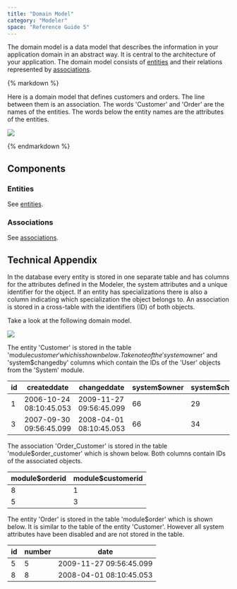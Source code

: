 ```yaml
---
title: "Domain Model"
category: "Modeler"
space: "Reference Guide 5"
---
```



The domain model is a data model that describes the information in your application domain in an abstract way. It is central to the architecture of your application. The domain model consists of [entities](entities) and their relations represented by [associations](associations).

<div class="alert alert-info">{% markdown %}

Here is a domain model that defines customers and orders. The line between them is an association. The words 'Customer' and 'Order' are the names of the entities. The words below the entity names are the attributes of the entities.

![](attachments/819203/917531.png)

{% endmarkdown %}</div>

## Components

### Entities

See [entities](entities).

### Associations

See [associations](associations).

## Technical Appendix

In the database every entity is stored in one separate table and has columns for the attributes defined in the Modeler, the system attributes and a unique identifier for the object. If an entity has specializations there is also a column indicating which specialization the object belongs to. An association is stored in a cross-table with the identifiers (ID) of both objects.

Take a look at the following domain model.

![](attachments/819203/917890.png)

The entity 'Customer' is stored in the table 'module$customer' which is shown below. Take note of the 'system$owner' and 'system$changedby' columns which contain the IDs of the 'User' objects from the 'System' module.

<table><thead><tr><th class="confluenceTh">id</th><th class="confluenceTh">createddate</th><th class="confluenceTh">changeddate</th><th class="confluenceTh">system$owner</th><th class="confluenceTh">system$changedby</th><th class="confluenceTh">fullname</th></tr></thead><tbody><tr><td class="confluenceTd">1</td><td class="confluenceTd">2006-10-24 08:10:45.053</td><td class="confluenceTd">2009-11-27 09:56:45.099</td><td class="confluenceTd">66</td><td class="confluenceTd">29</td><td class="confluenceTd">Steve Jobs</td></tr><tr><td class="confluenceTd">3</td><td class="confluenceTd">2007-09-30 09:56:45.099</td><td class="confluenceTd">2008-04-01 08:10:45.053</td><td class="confluenceTd">66</td><td class="confluenceTd">34</td><td class="confluenceTd">Bill Gates</td></tr></tbody></table>

The association 'Order_Customer' is stored in the table 'module$order_customer' which is shown below. Both columns contain IDs of the associated objects.

<table><thead><tr><th class="confluenceTh">module$orderid</th><th class="confluenceTh">module$customerid</th></tr></thead><tbody><tr><td class="confluenceTd">8</td><td class="confluenceTd">1</td></tr><tr><td class="confluenceTd">5</td><td class="confluenceTd">3</td></tr></tbody></table>

The entity 'Order' is stored in the table 'module$order' which is shown below. It is similar to the table of the entity 'Customer'. However all system attributes have been disabled and are not stored in the table.

<table><thead><tr><th class="confluenceTh">id</th><th class="confluenceTh">number</th><th class="confluenceTh">date</th></tr></thead><tbody><tr><td class="confluenceTd">5</td><td class="confluenceTd">5</td><td class="confluenceTd">2009-11-27 09:56:45.099</td></tr><tr><td class="confluenceTd">8</td><td class="confluenceTd">8</td><td class="confluenceTd">2008-04-01 08:10:45.053</td></tr></tbody></table>
